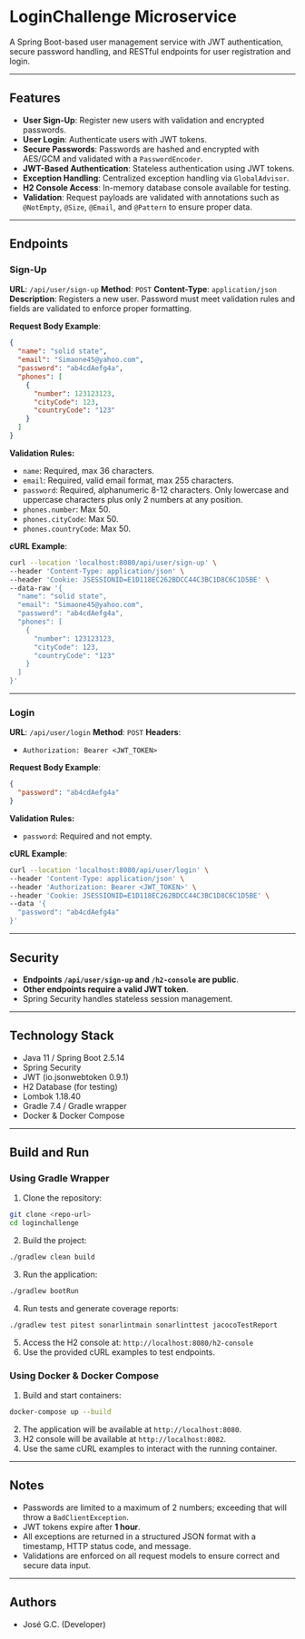 # LoginChallenge Microservice

A Spring Boot-based user management service with JWT authentication, secure password handling, and RESTful endpoints for user registration and login.

---

## Features

* **User Sign-Up**: Register new users with validation and encrypted passwords.
* **User Login**: Authenticate users with JWT tokens.
* **Secure Passwords**: Passwords are hashed and encrypted with AES/GCM and validated with a `PasswordEncoder`.
* **JWT-Based Authentication**: Stateless authentication using JWT tokens.
* **Exception Handling**: Centralized exception handling via `GlobalAdvisor`.
* **H2 Console Access**: In-memory database console available for testing.
* **Validation**: Request payloads are validated with annotations such as `@NotEmpty`, `@Size`, `@Email`, and `@Pattern` to ensure proper data.

---

## Endpoints

### Sign-Up

**URL**: `/api/user/sign-up`
**Method**: `POST`
**Content-Type**: `application/json`
**Description**: Registers a new user. Password must meet validation rules and fields are validated to enforce proper formatting.

**Request Body Example**:

```json
{
  "name": "solid state",
  "email": "Simaone45@yahoo.com",
  "password": "ab4cdAefg4a",
  "phones": [
    {
      "number": 123123123,
      "cityCode": 123,
      "countryCode": "123"
    }
  ]
}
```

**Validation Rules:**

* `name`: Required, max 36 characters.
* `email`: Required, valid email format, max 255 characters.
* `password`: Required, alphanumeric 8-12 characters. Only lowercase and uppercase characters plus only 2 numbers at any position.
* `phones.number`: Max 50.
* `phones.cityCode`: Max 50.
* `phones.countryCode`: Max 50.

**cURL Example**:

```bash
curl --location 'localhost:8080/api/user/sign-up' \
--header 'Content-Type: application/json' \
--header 'Cookie: JSESSIONID=E1D118EC262BDCC44C3BC1D8C6C1D5BE' \
--data-raw '{
  "name": "solid state",
  "email": "Simaone45@yahoo.com",
  "password": "ab4cdAefg4a",
  "phones": [
    {
      "number": 123123123,
      "cityCode": 123,
      "countryCode": "123"
    }
  ]
}'
```

---

### Login

**URL**: `/api/user/login`
**Method**: `POST`
**Headers**:

* `Authorization: Bearer <JWT_TOKEN>`

**Request Body Example**:

```json
{
  "password": "ab4cdAefg4a"
}
```

**Validation Rules:**

* `password`: Required and not empty.

**cURL Example**:

```bash
curl --location 'localhost:8080/api/user/login' \
--header 'Content-Type: application/json' \
--header 'Authorization: Bearer <JWT_TOKEN>' \
--header 'Cookie: JSESSIONID=E1D118EC262BDCC44C3BC1D8C6C1D5BE' \
--data '{
  "password": "ab4cdAefg4a"
}'
```

---

## Security

* **Endpoints `/api/user/sign-up` and `/h2-console` are public**.
* **Other endpoints require a valid JWT token**.
* Spring Security handles stateless session management.

---

## Technology Stack

* Java 11 / Spring Boot 2.5.14
* Spring Security
* JWT (io.jsonwebtoken 0.9.1)
* H2 Database (for testing)
* Lombok 1.18.40
* Gradle 7.4 / Gradle wrapper
* Docker & Docker Compose

---

## Build and Run

### Using Gradle Wrapper

1. Clone the repository:

```bash
git clone <repo-url>
cd loginchallenge
```

2. Build the project:

```bash
./gradlew clean build
```

3. Run the application:

```bash
./gradlew bootRun
```

4. Run tests and generate coverage reports:

```bash
./gradlew test pitest sonarlintmain sonarlinttest jacocoTestReport
```

5. Access the H2 console at: `http://localhost:8080/h2-console`
6. Use the provided cURL examples to test endpoints.

### Using Docker & Docker Compose

1. Build and start containers:

```bash
docker-compose up --build
```

2. The application will be available at `http://localhost:8080`.
3. H2 console will be available at `http://localhost:8082`.
4. Use the same cURL examples to interact with the running container.

---

## Notes

* Passwords are limited to a maximum of 2 numbers; exceeding that will throw a `BadClientException`.
* JWT tokens expire after **1 hour**.
* All exceptions are returned in a structured JSON format with a timestamp, HTTP status code, and message.
* Validations are enforced on all request models to ensure correct and secure data input.

---

## Authors

* José G.C. (Developer)
